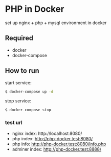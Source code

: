 # PHP in Docker

set up nginx + php + mysql environment in docker

## Required

- docker
- docker-compose

## How to run

start service:

```bash
$ docker-compose up -d
```

stop service:

```bash
$ docker-compose stop
```

### test url

- nginx index: http://localhost:8080/
- php index: http://php-docker.test:8080/
- php info: http://php-docker.test:8080/info.php
- adminer index: http://php-docker.test:8888/
